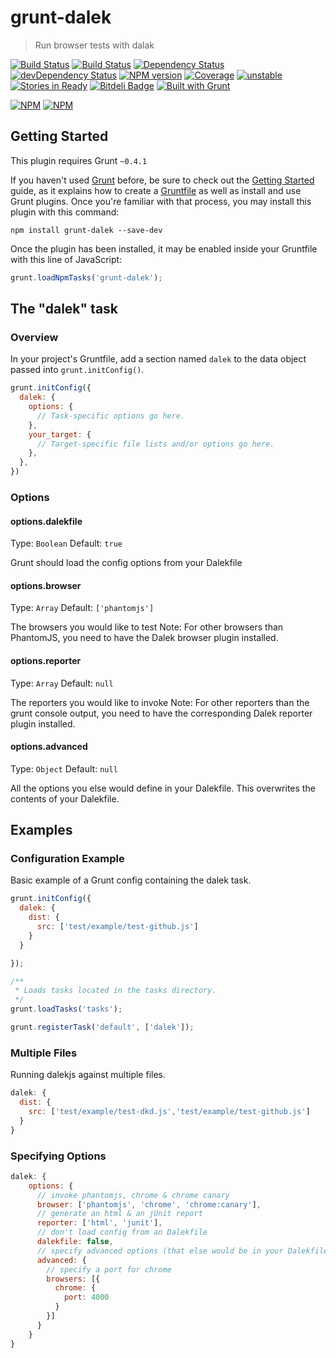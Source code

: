 # grunt-dalek

> Run browser tests with dalak

[![Build Status](https://travis-ci.org/dalekjs/grunt-dalek.png)](https://travis-ci.org/dalekjs/grunt-dalek)
[![Build Status](https://drone.io/github.com/dalekjs/grunt-dalek/status.png)](https://drone.io/github.com/dalekjs/grunt-dalek/latest)
[![Dependency Status](https://david-dm.org/dalekjs/grunt-dalek.png)](https://david-dm.org/dalekjs/grunt-dalek)
[![devDependency Status](https://david-dm.org/dalekjs/grunt-dalek/dev-status.png)](https://david-dm.org/dalekjs/grunt-dalek#info=devDependencies)
[![NPM version](https://badge.fury.io/js/grunt-dalek.png)](http://badge.fury.io/js/grunt-dalek)
[![Coverage](http://dalekjs.com/package/grunt-dalek/master/coverage/coverage.png)](http://dalekjs.com/package/grunt-dalek/master/coverage/index.html)
[![unstable](https://rawgithub.com/hughsk/stability-badges/master/dist/unstable.svg)](http://github.com/hughsk/stability-badges)
[![Stories in Ready](https://badge.waffle.io/dalekjs/grunt-dalek.png?label=ready)](https://waffle.io/dalekjs/grunt-dalek)
[![Bitdeli Badge](https://d2weczhvl823v0.cloudfront.net/dalekjs/grunt-dalek/trend.png)](https://bitdeli.com/free "Bitdeli Badge")
[![Built with Grunt](https://cdn.gruntjs.com/builtwith.png)](http://gruntjs.com/)

[![NPM](https://nodei.co/npm/grunt-dalek.png)](https://nodei.co/npm/grunt-dalek/)
[![NPM](https://nodei.co/npm-dl/grunt-dalek.png)](https://nodei.co/npm/grunt-dalek/)

## Getting Started
This plugin requires Grunt `~0.4.1`

If you haven't used [Grunt](http://gruntjs.com/) before, be sure to check out the [Getting Started](http://gruntjs.com/getting-started) guide, as it explains how to create a [Gruntfile](http://gruntjs.com/sample-gruntfile) as well as install and use Grunt plugins. Once you're familiar with that process, you may install this plugin with this command:

```shell
npm install grunt-dalek --save-dev
```

Once the plugin has been installed, it may be enabled inside your Gruntfile with this line of JavaScript:

```js
grunt.loadNpmTasks('grunt-dalek');
```

## The "dalek" task

### Overview
In your project's Gruntfile, add a section named `dalek` to the data object passed into `grunt.initConfig()`.

```js
grunt.initConfig({
  dalek: {
    options: {
      // Task-specific options go here.
    },
    your_target: {
      // Target-specific file lists and/or options go here.
    },
  },
})
```

### Options

#### options.dalekfile
Type: `Boolean`
Default: `true`

Grunt should load the config options from your Dalekfile

#### options.browser
Type: `Array`
Default: `['phantomjs']`

The browsers you would like to test
Note: For other browsers than PhantomJS, you need to have the Dalek browser plugin installed.

#### options.reporter
Type: `Array`
Default: `null`

The reporters you would like to invoke
Note: For other reporters than the grunt console output, you need to have the corresponding Dalek reporter plugin installed.

#### options.advanced
Type: `Object`
Default: `null`

All the options you else would define in your Dalekfile.
This overwrites the contents of your Dalekfile.

## Examples

### Configuration Example

Basic example of a Grunt config containing the dalek task.
```js
grunt.initConfig({
  dalek: {
    dist: {
      src: ['test/example/test-github.js']
    }
  }

});

/**
 * Loads tasks located in the tasks directory.
 */
grunt.loadTasks('tasks');

grunt.registerTask('default', ['dalek']);
```

### Multiple Files

Running dalekjs against multiple files.
```js
dalek: {
  dist: {
    src: ['test/example/test-dkd.js','test/example/test-github.js']
  }
}
```

### Specifying Options

```js
dalek: {
    options: {
      // invoke phantomjs, chrome & chrome canary
      browser: ['phantomjs', 'chrome', 'chrome:canary'],
      // generate an html & an jUnit report
      reporter: ['html', 'junit'],
      // don't load config from an Dalekfile
      dalekfile: false,
      // specify advanced options (that else would be in your Dalekfile)
      advanced: {
        // specify a port for chrome
        browsers: [{
          chrome: {
            port: 4000
          }
        }]
      }
    }
}
```